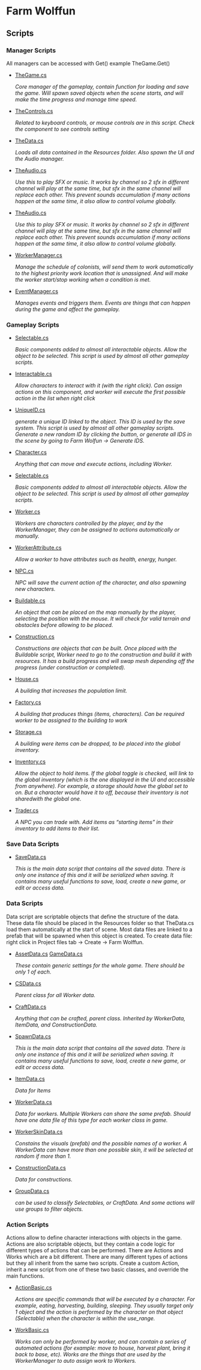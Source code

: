 # Farm Wolffun
## Scripts

### Manager Scripts

All managers can be accessed with Get() example TheGame.Get()

- [TheGame.cs](Assets/Scripts/TheGame.cs)

  *Core manager of the gameplay, contain function for loading and save the game. Will spawn saved objects when the scene starts, and will make the time progress and manage time speed.*
- [TheControls.cs](Assets/Scripts/TheControls.cs)

  *Related to keyboard controls, or mouse controls are in this script. Check the component to see controls setting*
- [TheData.cs](Assets/Scripts/TheData.cs)

  *Loads all data contained in the Resources folder. Also spawn the UI and the Audio manager.*
- [TheAudio.cs](Assets/Scripts/TheAudio.cs)

  *Use this to play SFX or music. It works by channel so 2 sfx in different channel will play at the same time, but sfx in the same channel will replace each other. This prevent sounds accumulation if many 
actions happen at the same time, it also allow to control volume globally.*
- [TheAudio.cs](Assets/Scripts/TheAudio.cs)

  *Use this to play SFX or music. It works by channel so 2 sfx in different channel will play at the same time, but sfx in the same channel will replace each other. This prevent sounds accumulation if many 
actions happen at the same time, it also allow to control volume globally.*
- [WorkerManager.cs](Assets/Scripts/WorkerManager.cs)

  *Manage the schedule of colonists, will send them to work automatically to the highest priority work location that is unassigned. And will make the worker start/stop working when a condition is met.*
- [EventManager.cs](Assets/Scripts/EventManager.cs)

  *Manages events and triggers them. Events are things that can happen during the game and affect the gameplay.*

### Gameplay Scripts

- [Selectable.cs](Assets/Scripts/Selectable.cs)

  *Basic components added to almost all interactable objects. Allow the object to be selected. This script is used by almost all other gameplay scripts.*
- [Interactable.cs](Assets/Scripts/Interactable.cs)

  *Allow characters to interact with it (with the right click). Can assign actions on this component, and worker will execute the first possible action in the list when right click*
- [UniqueID.cs](Assets/Scripts/UniqueID.cs)

  *generate a unique ID linked to the object. This ID is used by the save system. This script is used by almost all other gameplay scripts. Generate a new random ID by clicking the button, or generate all IDS in the scene by going to Farm Wolfun -> Generate IDS.*
- [Character.cs](Assets/Scripts/Character.cs)

  *Anything that can move and execute actions, including Worker.*
- [Selectable.cs](Assets/Scripts/Selectable.cs)

  *Basic components added to almost all interactable objects. Allow the object to be selected. This script is used by almost all other gameplay scripts.*
- [Worker.cs](Assets/Scripts/Worker.cs)

  *Workers are characters controlled by the player, and by the WorkerManager, they can be assigned to actions automatically or manually.*
- [WorkerAttribute.cs](Assets/Scripts/WorkerAttribute.cs)

  *Allow a worker to have attributes such as health, energy, hunger.*
- [NPC.cs](Assets/Scripts/NPC.cs)

  *NPC will save the current action of the character, and also spawning new characters.*
- [Buildable.cs](Assets/Scripts/Buildable.cs)

  *An object that can be placed on the map manually by the player, selecting the position with the mouse. It will check for valid terrain and obstacles before allowing to be placed.*
- [Construction.cs](Assets/Scripts/Construction.cs)

  *Constructions are objects that can be built. Once placed with the Buildable script, Worker need to go to the construction and build it with resources. It has a build progress and will swap mesh depending off the progress (under construction or completed).*
- [House.cs](Assets/Scripts/House.cs)

  *A building that increases the population limit.*
- [Factory.cs](Assets/Scripts/Factory.cs)

  *A building that produces things (items, characters). Can be required worker to be assigned to the building to work*
- [Storage.cs](Assets/Scripts/Storage.cs)

  *A building were items can be dropped, to be placed into the global inventory.*
- [Inventory.cs](Assets/Scripts/Inventory.cs)

  *Allow the object to hold items. If the global toggle is checked, will link to the global inventory (which is the one displayed in the UI and accessible from anywhere). For example, a storage should have the global set to on. But a character would have it to off, because their inventory is not sharedwith the global one.*
- [Trader.cs](Assets/Scripts/Trader.cs)

  *A NPC you can trade with. Add items as “starting items” in their inventory to add items to their list.*

### Save Data Scripts
- [SaveData.cs](Assets/Scripts/SaveData.cs)

  *This is the main data script that contains all the saved data. There is only one instance of this and it will be serialized when saving. It contains many useful functions to save, load, create a new game, or edit or access data.*

### Data Scripts
Data script are scriptable objects that define the structure of the data. These data file should be placed in the Resources folder so that TheData.cs load them automatically at the start of scene. Most data files are linked to a prefab that will be spawned when this object is created. To create data file: right click in Project files tab -> Create -> Farm Wolffun.

- [AssetData.cs](Assets/Scripts/AssetData.cs) [GameData.cs](Assets/Scripts/GameData.cs)

  *These contain generic settings for the whole game. There should be only 1 of each.*
- [CSData.cs](Assets/Scripts/CSData.cs)

  *Parent class for all Worker data.*
- [CraftData.cs](Assets/Scripts/CraftData.cs)

  *Anything that can be crafted, parent class. Inherited by WorkerData, ItemData, and ConstructionData.*
- [SpawnData.cs](Assets/Scripts/SpawnData.cs)

  *This is the main data script that contains all the saved data. There is only one instance of this and it will be serialized when saving. It contains many useful functions to save, load, create a new game, or edit or access data.*
- [ItemData.cs](Assets/Scripts/ItemData.cs)

  *Data for Items*
- [WorkerData.cs](Assets/Scripts/WorkerData.cs)

  *Data for workers. Multiple Workers can share the same prefab. Should have one data file of this type for each worker class in game.*
- [WorkerSkinData.cs](Assets/Scripts/WorkerSkinData.cs)

  *Constains the visuals (prefab) and the possible names of a worker. A WorkerData can have more than one possible skin, it will be selected at random if more than 1.*
- [ConstructionData.cs](Assets/Scripts/ConstructionData.cs)

  *Data for constructions.*
- [GroupData.cs](Assets/Scripts/SaveData.cs)

  *can be used to classify Selectables, or CraftData. And some actions will use groups to filter objects.*

### Action Scripts
Actions allow to define character interactions with objects in the game. Actions are also scriptable objects, but they contain a code logic for different types of actions that can be performed. There are Actions and Works which are a bit different. There are many different types of actions but they all inherit from the same two scripts.
Create a custom Action, inherit a new script from one of these two basic classes, and override the main functions.

- [ActionBasic.cs](Assets/Scripts/ActionBasic.cs)

  *Actions are specific commands that will be executed by a character. For example, eating, harvesting, building, sleeping. They usually target only 1 object and the action is performed by the character on 
that object (Selectable) when the character is within the use_range.*
- [WorkBasic.cs](Assets/Scripts/WorkBasic.cs)

  *Works can only be performed by worker, and can contain a series of automated actions (for example: move to house, harvest plant, bring it back to base, etc). Works are the things that are used by the WorkerManager to auto assign work to Workers.*
  
